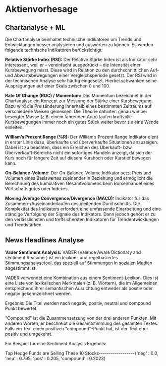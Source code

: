 # Aktienvorhesage

## Chartanalyse + ML
Die Chartanalyse beinhaltet technische Indikatoren um Trends und Entwicklungen besser analysieren und auswerten zu können. Es werden folgende technische Indikatoren berücksichtigt:

**Relative Stärke Index (RSI):**
Der Relative Stärke Index ist als Indikator sehr interessant, weil er – vereinfacht ausgedrückt – die Intensität einer Kursbewegung misst. Diese wird in Relation zu den durchschnittlichen Auf- und Abwärtsbewegungen einer Vergleichsperiode gesetzt. Der RSI wird in der technischen Analyse sehr häufig eingesetzt. Hierbei schwanken seine   Ausprägungen auf einer Skala zwischen 0 und 100.
    
**Rate Of Change (ROC) / Momentum:**
Das Momentum bezeichnet in der Chartanalyse ein Konzept zur Messung der Stärke einer Kursbewegung. Dazu wird die Preisänderung innerhalb eines bestimmten Zeitraums auf verschiedene Weisen gemessen. Die Theorie dahinter: genau wie bei bewegter Masse (z.B. einem fahrenden Auto) laufen kraftvolle Kursbewegungen immer noch ein gutes Stück weiter bevor sie eine Wende einleiten.
    
**William’s Prozent Range (%R):**
Der William’s Prozent Range Indikator dient in erster Linie dazu,  überkaufte und überverkaufte Situationen anzuzeigen. Dabei ist zu beachten, dass ein Erreichen des Überkauft- bzw. Überverkauft-Bereichs nicht ein sofortiges Handeln anzeigt, da sich der Kurs noch für längere Zeit auf diesem Kurshoch oder Kurstief bewegen kann.
    
**On-Balance-Volume:**
Der On-Balance-Volume Indikator setzt Preis und Volumen eines Basiswertes zueinander in Beziehung und ermöglicht die Berechnung des kumulativen Gesamtvolumens beim Börsenhandel eines Wirtschaftsgutes oder Indexes.

**Moving Average Convergence/Divergence (MACD):**
Indikator für das Zusammen-/Auseinanderlaufen des gleitenden Durchschnitts. Die Komplexität des Indikators erfordert eine umfassende Einarbeitung und eine ständige Verfolgung der Signale des Indikators. Dann jedoch gehört er zu den verlässlichsten und treffsichersten Indikatoren für Trendentwicklungen und Trendstärken.

## News Headlines Analyse

**Vader Sentiment Analysis:**
VADER (Valence Aware Dictionary and sEntiment Reasoner) ist ein lexikon- und regelbasiertes Stimmungsanalysetool, das speziell auf Stimmungen in sozialen Medien abgestimmt ist.

VADER verwendet eine Kombination aus einem Sentiment-Lexikon. Dies ist eine Liste von lexikalischen Merkmalen (z. B. Wörtern), die im Allgemeinen entsprechend ihrer semantischen Ausrichtung entweder als positiv oder negativ gekennzeichnet werden.

Ergebnis: Die Titel werden nach negativ, positiv, neutral und compound Punkt bewertet.

"Compound" ist die Zusammensetzung von der drei anderen Punkten. Mit anderen Worten, er beschreibt die Gesamtstimmung des gesamten Textes. Falls ein Text einen positiven "compound"-Punkt hat, ist der Text eher positiv und umgekehrt.

Ein Beispiel für eine Sentiment Analysis Ergebnis: 

Top Hedge Funds are Selling These 10 Stocks------------------{'neg' : 0.0, 'neu' : 0.795, 'pos' : 0.205, 'compound' : 0.2023}



